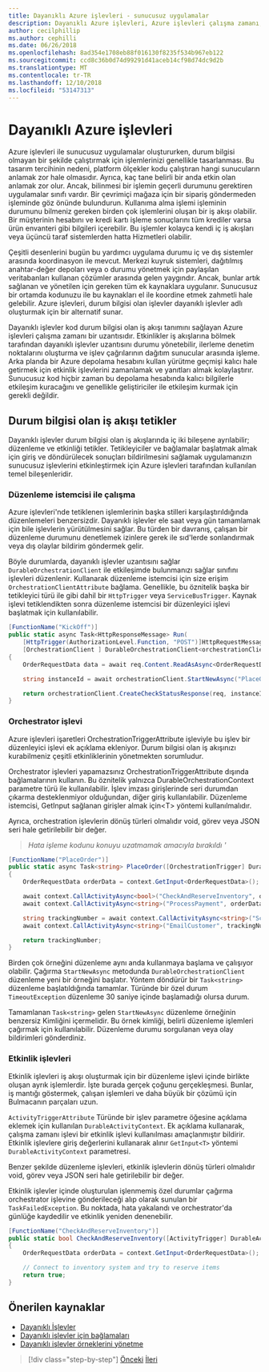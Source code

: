 ```yaml
---
title: Dayanıklı Azure işlevleri - sunucusuz uygulamalar
description: Dayanıklı Azure işlevleri, Azure işlevleri çalışma zamanı, durum bilgisi olan iş akışlarının kodda etkinleştirmek için genişletin.
author: cecilphillip
ms.author: cephilli
ms.date: 06/26/2018
ms.openlocfilehash: 8ad354e1708eb88f016130f8235f534b967eb122
ms.sourcegitcommit: ccd8c36b0d74d99291d41aceb14cf98d74dc9d2b
ms.translationtype: MT
ms.contentlocale: tr-TR
ms.lasthandoff: 12/10/2018
ms.locfileid: "53147313"
---
```

# <a name="durable-azure-functions"></a>Dayanıklı Azure işlevleri

Azure işlevleri ile sunucusuz uygulamalar oluştururken, durum bilgisi olmayan bir şekilde çalıştırmak için işlemlerinizi genellikle tasarlanması. Bu tasarım tercihinin nedeni, platform ölçekler kodu çalıştıran hangi sunucuların anlamak zor hale olmasıdır. Ayrıca, kaç tane belirli bir anda etkin olan anlamak zor olur. Ancak, bilinmesi bir işlemin geçerli durumunu gerektiren uygulamalar sınıfı vardır. Bir çevrimiçi mağaza için bir sipariş göndermeden işleminde göz önünde bulundurun. Kullanıma alma işlemi işleminin durumunu bilmeniz gereken birden çok işlemlerini oluşan bir iş akışı olabilir. Bir müşterinin hesabını ve kredi kartı işleme sonuçlarını tüm krediler varsa ürün envanteri gibi bilgileri içerebilir. Bu işlemler kolayca kendi iç iş akışları veya üçüncü taraf sistemlerden hatta Hizmetleri olabilir.

Çeşitli desenlerini bugün bu yardımcı uygulama durumu iç ve dış sistemler arasında koordinasyon ile mevcut. Merkezi kuyruk sistemleri, dağıtılmış anahtar-değer depoları veya o durumu yönetmek için paylaşılan veritabanları kullanan çözümler arasında gelen yaygındır. Ancak, bunlar artık sağlanan ve yönetilen için gereken tüm ek kaynaklara uygulanır. Sunucusuz bir ortamda kodunuzu ile bu kaynakları el ile koordine etmek zahmetli hale gelebilir. Azure işlevleri, durum bilgisi olan işlevler dayanıklı işlevler adlı oluşturmak için bir alternatif sunar.

Dayanıklı işlevler kod durum bilgisi olan iş akışı tanımını sağlayan Azure işlevleri çalışma zamanı bir uzantısıdır. Etkinlikler iş akışlarına bölmek tarafından dayanıklı işlevler uzantısını durumu yönetebilir, ilerleme denetim noktalarını oluşturma ve işlev çağrılarının dağıtım sunucular arasında işleme. Arka planda bir Azure depolama hesabını kullan yürütme geçmişi kalıcı hale getirmek için etkinlik işlevlerini zamanlamak ve yanıtları almak kolaylaştırır. Sunucusuz kod hiçbir zaman bu depolama hesabında kalıcı bilgilerle etkileşim kuracağını ve genellikle geliştiriciler ile etkileşim kurmak için gerekli değildir.

## <a name="triggering-a-stateful-workflow"></a>Durum bilgisi olan iş akışı tetikler

Dayanıklı işlevler durum bilgisi olan iş akışlarında iç iki bileşene ayrılabilir; düzenleme ve etkinliği tetikler. Tetikleyiciler ve bağlamalar başlatmak almak için giriş ve döndürülecek sonuçları bildirilmesini sağlamak uygulamanızın sunucusuz işlevlerini etkinleştirmek için Azure işlevleri tarafından kullanılan temel bileşenleridir.

### <a name="working-with-the-orchestration-client"></a>Düzenleme istemcisi ile çalışma

Azure işlevleri'nde tetiklenen işlemlerinin başka stilleri karşılaştırıldığında düzenlemeleri benzersizdir. Dayanıklı işlevler ele saat veya gün tamamlamak için bile işlevlerin yürütülmesini sağlar. Bu türden bir davranış, çalışan bir düzenleme durumunu denetlemek izinlere gerek ile sıd'lerde sonlandırmak veya dış olaylar bildirim göndermek gelir.

Böyle durumlarda, dayanıklı işlevler uzantısını sağlar `DurableOrchestrationClient` ile etkileşimde bulunmanızı sağlar sınıfını işlevleri düzenlenir. Kullanarak düzenleme istemcisi için size erişim `OrchestrationClientAttribute` bağlama. Genellikle, bu öznitelik başka bir tetikleyici türü ile gibi dahil bir `HttpTrigger` veya `ServiceBusTrigger`. Kaynak işlevi tetiklendikten sonra düzenleme istemcisi bir düzenleyici işlevi başlatmak için kullanılabilir.

```csharp
[FunctionName("KickOff")]
public static async Task<HttpResponseMessage> Run(
    [HttpTrigger(AuthorizationLevel.Function, "POST")]HttpRequestMessage req,
    [OrchestrationClient ] DurableOrchestrationClient<orchestrationClient>)
{
    OrderRequestData data = await req.Content.ReadAsAsync<OrderRequestData>();

    string instanceId = await orchestrationClient.StartNewAsync("PlaceOrder", data);

    return orchestrationClient.CreateCheckStatusResponse(req, instanceId);
}
```

### <a name="the-orchestrator-function"></a>Orchestrator işlevi

Azure işlevleri işaretleri OrchestrationTriggerAttribute işleviyle bu işlev bir düzenleyici işlevi ek açıklama ekleniyor. Durum bilgisi olan iş akışınızı kurabilmeniz çeşitli etkinliklerinin yönetmekten sorumludur.

Orchestrator işlevleri yapamazsınız OrchestrationTriggerAttribute dışında bağlamalarının kullanın. Bu öznitelik yalnızca DurableOrchestrationContext parametre türü ile kullanılabilir. İşlev imzası girişlerinde seri durumdan çıkarma desteklenmiyor olduğundan, diğer giriş kullanılabilir. Düzenleme istemcisi, GetInput sağlanan girişler almak için\<T\> yöntemi kullanılmalıdır.

Ayrıca, orchestration işlevlerin dönüş türleri olmalıdır void, görev veya JSON seri hale getirilebilir bir değer.

> *Hata işleme kodunu konuyu uzatmamak amacıyla bırakıldı '*

```csharp
[FunctionName("PlaceOrder")]
public static async Task<string> PlaceOrder([OrchestrationTrigger] DurableOrchestrationContext context)
{
    OrderRequestData orderData = context.GetInput<OrderRequestData>();

    await context.CallActivityAsync<bool>("CheckAndReserveInventory", orderData);
    await context.CallActivityAsync<string>("ProcessPayment", orderData);

    string trackingNumber = await context.CallActivityAsync<string>("ScheduleShipping", orderData);
    await context.CallActivityAsync<string>("EmailCustomer", trackingNumber);

    return trackingNumber;
}
```

Birden çok örneğini düzenleme aynı anda kullanmaya başlama ve çalışıyor olabilir. Çağırma `StartNewAsync` metodunda `DurableOrchestrationClient` düzenleme yeni bir örneğini başlatır. Yöntem döndürür bir `Task<string>` düzenleme başlatıldığında tamamlar. Türünde bir özel durum `TimeoutException` düzenleme 30 saniye içinde başlamadığı olursa durum.

Tamamlanan `Task<string>` gelen `StartNewAsync` düzenleme örneğinin benzersiz Kimliğini içermelidir. Bu örnek kimliği, belirli düzenleme işlemleri çağırmak için kullanılabilir. Düzenleme durumu sorgulanan veya olay bildirimleri gönderdiniz.

### <a name="the-activity-functions"></a>Etkinlik işlevleri

Etkinlik işlevleri iş akışı oluşturmak için bir düzenleme işlevi içinde birlikte oluşan ayrık işlemlerdir. İşte burada gerçek çoğunu gerçekleşmesi. Bunlar, iş mantığı göstermek, çalışan işlemleri ve daha büyük bir çözümü için Bulmacanın parçaları uzun.

`ActivityTriggerAttribute` Türünde bir işlev parametre öğesine açıklama eklemek için kullanılan `DurableActivityContext`. Ek açıklama kullanarak, çalışma zamanı işlevi bir etkinlik işlevi kullanılması amaçlanmıştır bildirir. Etkinlik işlevlere giriş değerlerini kullanarak alınır `GetInput<T>` yöntemi `DurableActivityContext` parametresi.

Benzer şekilde düzenleme işlevleri, etkinlik işlevlerin dönüş türleri olmalıdır void, görev veya JSON seri hale getirilebilir bir değer.

Etkinlik işlevler içinde oluşturulan işlenmemiş özel durumlar çağırma orchestrator işlevine gönderileceği alıp olarak sunulan bir `TaskFailedException`. Bu noktada, hata yakalandı ve orchestrator'da günlüğe kaydedilir ve etkinlik yeniden denenebilir.

```csharp
[FunctionName("CheckAndReserveInventory")]
public static bool CheckAndReserveInventory([ActivityTrigger] DurableActivityContext context)
{
    OrderRequestData orderData = context.GetInput<OrderRequestData>();

    // Connect to inventory system and try to reserve items
    return true;
}
```

## <a name="recommended-resources"></a>Önerilen kaynaklar

* [Dayanıklı İşlevler](https://docs.microsoft.com/azure/azure-functions/durable-functions-overview)
* [Dayanıklı işlevler için bağlamaları](https://docs.microsoft.com/azure/azure-functions/durable-functions-bindings)
* [Dayanıklı işlevler örneklerini yönetme](https://docs.microsoft.com/azure/azure-functions/durable-functions-instance-management)

>[!div class="step-by-step"]
>[Önceki](event-grid.md)
>[İleri](orchestration-patterns.md)